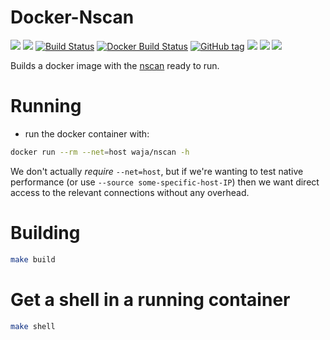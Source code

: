 <!-- markdownlint-disable MD045 -->

# Docker-Nscan

[![](https://images.microbadger.com/badges/version/waja/nscan.svg)](https://hub.docker.com/r/waja/nscan/)
[![](https://images.microbadger.com/badges/image/waja/nscan.svg)](https://hub.docker.com/r/waja/nscan/)
[![Build Status](https://travis-ci.org/Cyconet/docker-nscan.svg?branch=development)](https://travis-ci.org/Cyconet/docker-nscan)
[![Docker Build Status](https://img.shields.io/docker/build/waja/nscan.svg)](https://hub.docker.com/r/waja/nscan/)
[![GitHub tag](https://img.shields.io/github/tag/Cyconet/docker-nscan.svg)](https://github.com/Cyconet/docker-nscan/tags)
[![](https://img.shields.io/docker/pulls/waja/nscan.svg)](https://hub.docker.com/r/waja/nscan/)
[![](https://img.shields.io/docker/stars/waja/nscan.svg)](https://hub.docker.com/r/waja/nscan/)
[![](https://img.shields.io/docker/automated/waja/nscan.svg)](https://hub.docker.com/r/waja/nscan/)

Builds a docker image with the [nscan](https://github.com/OffensivePython/Nscan) ready to run.

# Running

- run the docker container with:

```bash
docker run --rm --net=host waja/nscan -h
```

We don't actually _require_ `--net=host`, but if we're wanting to test native performance (or use `--source some-specific-host-IP`) then we want direct access to the relevant connections without any overhead.

# Building

```bash
make build
```

# Get a shell in a running container

```bash
make shell
```
